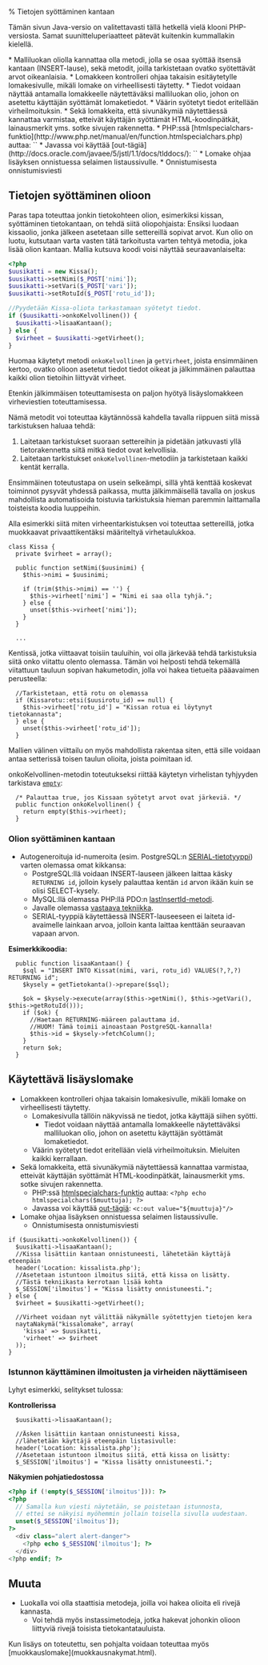 % Tietojen syöttäminen kantaan
<!-- order: 7 -->

<wip />

Tämän sivun Java-versio on valitettavasti tällä hetkellä vielä klooni PHP-versiosta. Samat suunitteluperiaatteet pätevät kuitenkin kummallakin kielellä.

<summary>
* Malliluokan oliolla kannattaa olla metodi, jolla se osaa syöttää itsensä kantaan (INSERT-lause), sekä metodit, joilla tarkistetaan ovatko syötettävät arvot oikeanlaisia.
* Lomakkeen kontrolleri ohjaa takaisin esitäytetylle lomakesivulle, mikäli lomake on virheellisesti täytetty.
    * Tiedot voidaan näyttää antamalla lomakkeelle näytettäväksi malliluokan olio, johon on asetettu käyttäjän syöttämät lomaketiedot.
    * Väärin syötetyt tiedot eritellään virheilmoituksin. 
* Sekä lomakkeita, että sivunäkymiä näytettäessä kannattaa varmistaa, etteivät käyttäjän syöttämät HTML-koodinpätkät, lainausmerkit yms.
  sotke sivujen rakennetta.
    * PHP:ssä [htmlspecialchars-funktio](http://www.php.net/manual/en/function.htmlspecialchars.php) auttaa: `<?php echo htmlspecialchars($muuttuja); ?>`
    * Javassa voi käyttää [out-tägiä](http://docs.oracle.com/javaee/5/jstl/1.1/docs/tlddocs/): `<c:out value="${muuttuja}"/>`
* Lomake ohjaa lisäyksen onnistuessa selaimen listaussivulle.
  * Onnistumisesta onnistumisviesti
</summary>

## Tietojen syöttäminen olioon

Paras tapa toteuttaa jonkin tietokohteen olion, esimerkiksi kissan, syöttäminen tietokantaan, on tehdä siitä oliopohjaista:
Ensiksi luodaan kissaolio, jonka jälkeen asetetaan sille 
settereillä sopivat arvot. 
Kun olio on luotu, kutsutaan varta vasten tätä tarkoitusta varten
tehtyä metodia, joka lisää olion kantaan. Mallia kutsuva koodi voisi näyttää seuraavanlaiselta:

~~~php
<?php
$uusikatti = new Kissa();
$uusikatti->setNimi($_POST['nimi']);
$uusikatti->setVari($_POST['vari']);
$uusikatti->setRotuId($_POST['rotu_id']);

//Pyydetään Kissa-oliota tarkastamaan syötetyt tiedot.
if ($uusikatti->onkoKelvollinen()) {
  $uusikatti->lisaaKantaan();
} else {
  $virheet = $uusikatti->getVirheet();
}
~~~

Huomaa käytetyt metodi `onkoKelvollinen` ja `getVirheet`, joista
ensimmäinen kertoo, ovatko olioon asetetut tiedot tiedot oikeat ja
jälkimmäinen palauttaa kaikki olion tietoihin liittyvät virheet.

Etenkin jälkimmäisen toteuttamisesta on paljon hyötyä lisäyslomakkeen
virheviestien toteuttamisessa.

Nämä metodit voi toteuttaa käytännössä kahdella tavalla riippuen siitä
missä tarkistuksen haluaa tehdä:

1. Laitetaan tarkistukset suoraan settereihin ja pidetään jatkuvasti yllä
   tietorakennetta siitä mitkä tiedot ovat kelvollisia. 
2. Laitetaan tarkistukset `onkoKelvollinen`-metodiin ja tarkistetaan 
   kaikki kentät kerralla.

Ensimmäinen toteutustapa on usein selkeämpi, sillä yhtä kenttää koskevat
toiminnot pysyvät yhdessä paikassa, mutta jälkimmäisellä tavalla on joskus
mahdollista automatisoida toistuvia tarkistuksia hieman paremmin
laittamalla toisteista koodia luuppeihin.

Alla esimerkki siitä miten virheentarkistuksen voi toteuttaa
settereillä, jotka muokkaavat privaattikentäksi määriteltyä virhetaulukkoa.

~~~inlinephp
class Kissa {
  private $virheet = array();

  public function setNimi($uusinimi) {
    $this->nimi = $uusinimi;

    if (trim($this->nimi) == '') {
      $this->virheet['nimi'] = "Nimi ei saa olla tyhjä.";
    } else { 
      unset($this->virheet['nimi']);
    }
  }
  
  ...
~~~

Kentissä, jotka viittaavat toisiin tauluihin, voi olla 
järkevää tehdä tarkistuksia siitä onko viitattu olento olemassa.
Tämän voi helposti tehdä tekemällä viitattuun tauluun sopivan
hakumetodin, jolla voi hakea tietueita pääavaimen perusteella: 

~~~inlinephp
  //Tarkistetaan, että rotu on olemassa
  if (Kissarotu::etsi($uusirotu_id) == null) {
    $this->virheet['rotu_id'] = "Kissan rotua ei löytynyt tietokannasta";
  } else { 
    unset($this->virheet['rotu_id']);
  }
~~~

Mallien välinen viittailu on myös mahdollista
rakentaa siten, että sille voidaan antaa setterissä toisen taulun 
olioita, joista poimitaan id.

onkoKelvollinen-metodin toteutukseksi riittää käytetyn virhelistan
tyhjyyden tarkistava [`empty`](http://www.php.net/empty):

~~~inlinephp
  /* Palauttaa true, jos Kissaan syötetyt arvot ovat järkeviä. */
  public function onkoKelvollinen() {
    return empty($this->virheet);
  }
~~~

### Olion syöttäminen kantaan

* Autogeneroituja id-numeroita (esim. PostgreSQL:n [SERIAL-tietotyyppi](http://www.postgresql.org/docs/9.2/static/datatype-numeric.html#DATATYPE-SERIAL)) varten
olemassa omat kikkansa:
    * PostgreSQL:llä voidaan INSERT-lauseen jälkeen laittaa käsky `RETURNING id`, jolloin kysely palauttaa kentän `id` arvon ikään kuin se olisi SELECT-kysely.
    * MySQL:llä olemassa PHP:llä PDO:n [lastInsertId-metodi](http://php.net/manual/en/pdo.lastinsertid.php).
    * Javalle olemassa [vastaava tekniikka](http://www.technicalkeeda.com/details/how-to-get-mysql-auto-increment-key-value-using-java-jdbc).
    * SERIAL-tyyppiä käytettäessä INSERT-lauseeseen ei laiteta id-avaimelle lainkaan arvoa, jolloin kanta laittaa kenttään seuraavan vapaan arvon.

**Esimerkkikoodia:**

~~~inlinephp
  public function lisaaKantaan() {
    $sql = "INSERT INTO Kissat(nimi, vari, rotu_id) VALUES(?,?,?) RETURNING id";
    $kysely = getTietokanta()->prepare($sql);

    $ok = $kysely->execute(array($this->getNimi(), $this->getVari(), $this->getRotuId()));
    if ($ok) {
      //Haetaan RETURNING-määreen palauttama id.
      //HUOM! Tämä toimii ainoastaan PostgreSQL-kannalla!
      $this->id = $kysely->fetchColumn();
    }
    return $ok;
  }
~~~

## Käytettävä lisäyslomake

* Lomakkeen kontrolleri ohjaa takaisin lomakesivulle, mikäli lomake on virheellisesti täytetty.
    * Lomakesivulla tällöin näkyvissä ne tiedot, jotka käyttäjä siihen syötti.
        * Tiedot voidaan näyttää antamalla lomakkeelle näytettäväksi malliluokan olio, johon on asetettu käyttäjän syöttämät lomaketiedot.
    * Väärin syötetyt tiedot eritellään vielä virheilmoituksin. Mieluiten kaikki kerrallaan.
* Sekä lomakkeita, että sivunäkymiä näytettäessä kannattaa varmistaa, etteivät käyttäjän syöttämät HTML-koodinpätkät, lainausmerkit yms.
  sotke sivujen rakennetta.
    * PHP:ssä [htmlspecialchars-funktio](http://www.php.net/manual/en/function.htmlspecialchars.php) auttaa: `<?php echo htmlspecialchars($muuttuja); ?>`
    * Javassa voi käyttää [out-tägiä](http://docs.oracle.com/javaee/5/jstl/1.1/docs/tlddocs/): `<c:out value="${muuttuja}"/>`
* Lomake ohjaa lisäyksen onnistuessa selaimen listaussivulle.
  * Onnistumisesta onnistumisviesti

~~~inlinephp
if ($uusikatti->onkoKelvollinen()) {
  $uusikatti->lisaaKantaan();
  //Kissa lisättiin kantaan onnistuneesti, lähetetään käyttäjä eteenpäin
  header('Location: kissalista.php');
  //Asetetaan istuntoon ilmoitus siitä, että kissa on lisätty.
  //Tästä tekniikasta kerrotaan lisää kohta
  $_SESSION['ilmoitus'] = "Kissa lisätty onnistuneesti.";
} else {
  $virheet = $uusikatti->getVirheet();

  //Virheet voidaan nyt välittää näkymälle syötettyjen tietojen kera
  naytaNakymä("kissalomake", array(
    'kissa' => $uusikatti,
    'virheet' => $virheet
  ));
}
~~~

### Istunnon käyttäminen ilmoitusten ja virheiden näyttämiseen

Lyhyt esimerkki, selitykset tulossa:

**Kontrollerissa**

~~~inlinephp
  $uusikatti->lisaaKantaan();
  
  //Äsken lisättiin kantaan onnistuneesti kissa,
  //lähetetään käyttäjä eteenpäin listasivulle:
  header('Location: kissalista.php');
  //Asetetaan istuntoon ilmoitus siitä, että kissa on lisätty:
  $_SESSION['ilmoitus'] = "Kissa lisätty onnistuneesti.";
~~~

**Näkymien pohjatiedostossa**

~~~php
<?php if (!empty($_SESSION['ilmoitus'])): ?>
<?php
  // Samalla kun viesti näytetään, se poistetaan istunnosta,
  // ettei se näkyisi myöhemmin jollain toisella sivulla uudestaan.
  unset($_SESSION['ilmoitus']); 
?>
  <div class="alert alert-danger">
    <?php echo $_SESSION['ilmoitus']; ?>
  </div>
<?php endif; ?>
~~~


## Muuta

* Luokalla voi olla staattisia metodeja, joilla voi hakea olioita eli rivejä kannasta.
    * Voi tehdä myös instassimetodeja, jotka hakevat johonkin olioon liittyviä rivejä toisista tietokantatauluista.

<next>
Kun lisäys on toteutettu, sen pohjalta voidaan toteuttaa myös
[muokkauslomake](muokkausnakymat.html).
</next>
